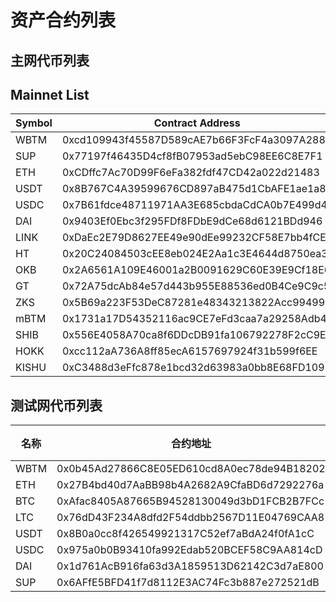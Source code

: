 # 资产合约列表

## 主网代币列表

## Mainnet List

| Symbol | Contract Address  | Decimals |
| ---- | ---- | ---- |
| WBTM | 0xcd109943f45587D589cAE7b66F3FcF4a3097A288 | 18  |
| SUP  | 0x77197f46435D4cf8fB07953ad5ebC98EE6C8E7F1 | 18  |
| ETH  | 0xCDffc7Ac70D99F6eFa382fdf47CD42a022d21483 | 18  |
| USDT | 0x8B767C4A39599676CD897aB475d1CbAFE1ae1a8d | 18  |
| USDC | 0x7B61fdce48711971AA3E685cbdaCdCA0b7E499d4 | 18  |
| DAI  | 0x9403Ef0Ebc3f295FDf8FDbE9dCe68d6121BDd946 | 18  |
| LINK  | 0xDaEc2E79D8627EE49e90dEe99232CF58E7bb4fCE | 18  |
| HT  | 0x20C24084503cEE8eb024E2Aa1c3E4644d8750ea3 | 18  |
| OKB  | 0x2A6561A109E46001a2B0091629C60E39E9Cf18E6 | 18  |
| GT  | 0x72A75dcAb84e57d443b955E88536ed0B4Ce9C9c5 | 18  |
| ZKS  | 0x5B69a223F53DeC87281e48343213822Acc994990 | 18  |
| mBTM  | 0x1731a17D54352116ac9CE7eFd3caa7a29258Adb4 | 18  |
| SHIB  | 0x556E4058A70ca8f6DDcDB91fa106792278F2cC9E | 18  |
| HOKK  | 0xcc112aA736A8ff85ecA6157697924f31b599f6EE | 18  |
| KISHU  | 0xC3488d3eFfc878e1bcd32d63983a0bb8E68FD109 | 18  |


## 测试网代币列表

| 名称 | 合约地址  | 精度 |
| ---- | ---- | ---- |
| WBTM | 0x0b45Ad27866C8E05ED610cd8A0ec78de94B18202 | 18  |
| ETH  | 0x27B4bd40d7AaBB98b4A2682A9CfaBD6d7292276a | 18  |
| BTC  | 0xAfac8405A87665B94528130049d3bD1FCB2B7FCc | 18  |
| LTC  | 0x76dD43F234A8dfd2F54ddbb2567D11E04769CAA8 | 18  |
| USDT | 0x8B0a0cc8f426549921317C52ef7aBdA24f0fA1cC | 18  |
| USDC | 0x975a0b0B93410fa992Edab520BCEF58C9AA814cD | 18  |
| DAI  | 0x1d761AcB916fa63d3A1859513D62142C3d7aE800 | 18  |
| SUP  | 0x6AFfE5BFD41f7d8112E3AC74Fc3b887e272521dB | 18  |
